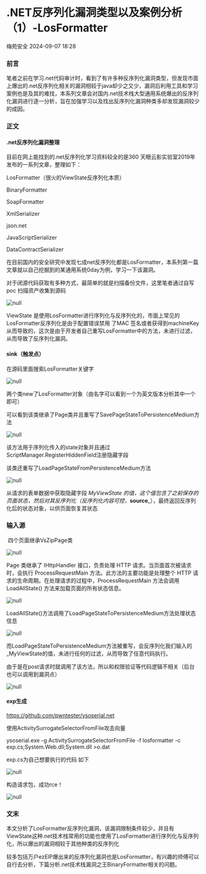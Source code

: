 #  .NET反序列化漏洞类型以及案例分析（1）-LosFormatter   
 梅苑安全   2024-09-07 18:28  
  
### 前言  
  
笔者之前在学习.net代码审计时，看到了有许多种反序列化漏洞类型，但发现市面上爆出的.net反序列化相关的漏洞相较于java却少之又少，漏洞后利用工具和学习案例也是及其的难找，本系列文章会对国内.net技术栈大型通用系统爆出的反序列化漏洞进行逐一分析，旨在加强学习以及找出反序列化漏洞种类多却发现漏洞较少的成因。  
### 正文  
#### .net反序列化漏洞整理  
  
目前在网上能找到的.net反序列化学习资料较全的是360 天眼云影实验室2019年发布的一系列文章，整理如下：  
  
LosFormatter（很火的ViewState反序列化本质）  
  
BinaryFormatter  
  
SoapFormatter  
  
XmlSerializer  
  
json.net  
  
JavaScriptSerializer  
  
DataContractSerializer  
  
在目前国内的安全研究中发现七成net反序列化都是LosFormatter，本系列第一篇文章就以自己挖掘到的某通用系统0day为例，学习一下该漏洞。  
  
对于闭源代码获取有多种方式，最简单的就是扫描备份文件，这里笔者通过自写poc 扫描资产收集到源码  
  
![](https://mmbiz.qpic.cn/mmbiz_png/T3Bzt8OABIZPiaSGibM95BEM3GZ1y9RG97rUR844FTjicxjMjByaX5LWCDvx7BULGbxicgGIO9VWurQMUmKAHOHTjw/640?wx_fmt=png&from=appmsg "null")  
  
ViewState
 是使用LosFormatter进行序列化与反序列化的，市面上常见的LosFormatter反序列化是由于配置错误禁用 了MAC 
签名或者获得到machineKey从而导致的，这次是由于开发者自己重写LosFormatter中的方法，未进行过滤，从而导致了反序列化漏洞。  
#### sink（触发点）  
  
在源码里面搜索LosFormatter关键字  
  
![](https://mmbiz.qpic.cn/mmbiz_png/T3Bzt8OABIZPiaSGibM95BEM3GZ1y9RG97BGRvibLVxxV7FHFtOc1iaTNxAzggjQvAibOAHjjapBfTKZZCiaXAgGaicyQ/640?wx_fmt=png&from=appmsg "null")  
  
两个类new了LosFormatter对象（由名字可以看到一个为英文版本分析其中一个即可）  
  
可以看到该类继承了Page类并且重写了SavePageStateToPersistenceMedium方法  
  
![](https://mmbiz.qpic.cn/mmbiz_png/T3Bzt8OABIZPiaSGibM95BEM3GZ1y9RG97Aupico5ggZKv9ibTceEr4UOVuxWticsYL62guwxibGzfubojwIo6ZY0KDQ/640?wx_fmt=png&from=appmsg "null")  
  
该方法用于序列化传入的state对象并且通过ScriptManager.RegisterHiddenField注册隐藏字段  
  
该类还重写了LoadPageStateFromPersistenceMedium方法  
  
![](https://mmbiz.qpic.cn/mmbiz_png/T3Bzt8OABIZPiaSGibM95BEM3GZ1y9RG979dZDX1qSRRCzFIAK5ee9pUFrYOOvol5VI4JmgNdZ5vkfLicWiaqQNBXg/640?wx_fmt=png&from=appmsg "null")  
  
从请求的表单数据中获取隐藏字段 _MyViewState 的值，这个值包含了之前保存的页面状态，然后对其反序列化（反序列化内容可控，_**source**_），最终返回反序列化后的状态对象，以供页面恢复其状态  
### 输入源  
  
 四个页面继承VsZipPage类  
  
![](https://mmbiz.qpic.cn/mmbiz_png/T3Bzt8OABIZPiaSGibM95BEM3GZ1y9RG97h0ty5jBmdP4pKTQz1etXNAaRY16bVxTl6peqHqibThicnc3U1iat3AOIg/640?wx_fmt=png&from=appmsg "null")  
  
Page 类继承了 IHttpHandler 接口，负责处理 HTTP 请求。当页面首次被请求时，会执行 ProcessRequestMain 方法。此方法的主要功能是处理整个 HTTP 请求的生命周期。在处理请求的过程中，ProcessRequestMain 方法会调用 LoadAllState() 方法来加载页面的所有状态信息。  
  
![](https://mmbiz.qpic.cn/mmbiz_png/T3Bzt8OABIZPiaSGibM95BEM3GZ1y9RG97nkg1SibibyndTkoaMNaHtsVnoH7Dac1jPOwgr15sm5dibmXpA8vTAaFaQ/640?wx_fmt=png&from=appmsg "null")  
  
LoadAllState()方法调用了LoadPageStateToPersistenceMedium方法处理状态信息  
  
![](https://mmbiz.qpic.cn/mmbiz_png/T3Bzt8OABIZPiaSGibM95BEM3GZ1y9RG9702LbTQHxm2Qbwic2v800QH9yr8VL0byaKxFTImYDhvFNVTwbcXU55MQ/640?wx_fmt=png&from=appmsg "null")  
  
而LoadPageStateToPersistenceMedium方法被重写，会反序列化我们输入的_MyViewState的值，未进行任何的过滤，从而导致了任意代码执行。  
  
由于是在post请求时就调用了该方法，所以和权限验证等代码逻辑不相关（后台也可以调用到漏洞点）  
  
![](https://mmbiz.qpic.cn/mmbiz_png/T3Bzt8OABIZPiaSGibM95BEM3GZ1y9RG97ibAeRs7UgVaMbqeg4xJMQ4pyD9qHwGwD7NCjY02q9nuwJnVETyPWqZQ/640?wx_fmt=png&from=appmsg "null")  
#### exp生成  
  
https://github.com/pwntester/ysoserial.net  
  
使用ActivitySurrogateSelectorFromFile攻击向量  
  
ysoserial.exe -g ActivitySurrogateSelectorFromFile -f losformatter -c exp.cs;System.Web.dll;System.dll >o.dat  
  
exp.cs为自己想要执行的代码 如下  
  
![](https://mmbiz.qpic.cn/mmbiz_png/T3Bzt8OABIZPiaSGibM95BEM3GZ1y9RG97hu6QTUictAAsq7YZ339aWRj8iaEmibcVvBiaz0MXzicqopps5RicQ9tZqRzg/640?wx_fmt=png&from=appmsg "null")  
  
构造请求包，成功rce！  
  
![](https://mmbiz.qpic.cn/mmbiz_png/T3Bzt8OABIZPiaSGibM95BEM3GZ1y9RG97qY0J5KGoe7vF65yT0S02Uz6TFLicPiccYUUBY3H8n8MnibALF5pGKLcAA/640?wx_fmt=png&from=appmsg "null")  
### 文末  
  
本文分析了LosFormatter反序列化漏洞，该漏洞限制条件较少，并且有ViewState这种.net技术栈常用的功能也使用了LosFormatter进行序列化与反序列化，所以爆出的漏洞相较于其他种类的反序列化
 
较多包括万户ezEIP爆出来的反序列化漏洞也是LosFormatter，有兴趣的师傅可以自行去分析，下篇分析.net技术栈漏洞之王BinaryFormatter相关的问题。  
  
  

